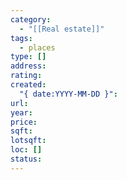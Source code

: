```yaml
---
category:
  - "[[Real estate]]"
tags:
  - places
type: []
address: 
rating: 
created:
  "{ date:YYYY-MM-DD }": 
url: 
year: 
price: 
sqft: 
lotsqft: 
loc: []
status:
---
```

